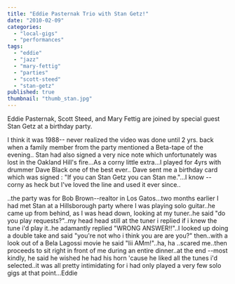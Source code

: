 ```yaml
---
title: "Eddie Pasternak Trio with Stan Getz!"
date: "2010-02-09"
categories: 
  - "local-gigs"
  - "performances"
tags: 
  - "eddie"
  - "jazz"
  - "mary-fettig"
  - "parties"
  - "scott-steed"
  - "stan-getz"
published: true
thumbnail: "thumb_stan.jpg"
---
```

<script>
	import Youtube from 'svelte-youtube-embed'
</script>

<Youtube id="GKFUFV5woQc" />

Eddie Pasternak, Scott Steed, and Mary Fettig are joined by special guest Stan Getz at a birthday party.

I think it was 1988-- never realized the video was done until 2 yrs. back when a family member from the party mentioned a Beta-tape of the evening.. Stan had also signed a very nice note which unfortunately was lost in the Oakland Hill's fire...As a corny little extra...I played for 4yrs with drummer Dave Black one of the best ever.. Dave sent me a birthday card which was signed : "If you can Stan Getz you can Stan me."...I know -- corny as heck but I've loved the line and used it ever since..

..the party was for Bob Brown--realtor in Los Gatos...two months earlier I had met Stan at a Hillsborough party where I was playing solo guitar..he came up from behind, as I was head down, looking at my tuner..he said "do you play requests?"..my head head still at the tuner i replied if i knew the tune i'd play it..he adamantly replied "WRONG ANSWER!!"..I looked up doing a double take and said "you're not who i think you are are you?" then..with a look out of a Bela Lagossi movie he said "Iii AMm!"..ha, ha ..scared me..then proceeds to sit right in front of me during an entire dinner..at the end --most kindly, he said he wished he had his horn 'cause he liked all the tunes i'd selected..it was all pretty intimidating for i had only played a very few solo gigs at that point...Eddie
